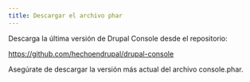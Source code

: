 ```yaml
---
title: Descargar el archivo phar
---
```



Descarga la última versión de Drupal Console desde el repositorio: 

https://github.com/hechoendrupal/drupal-console

Asegúrate de descargar la versión más actual del archivo console.phar.
